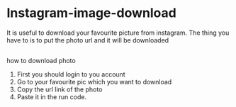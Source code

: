 # Instagram-image-download
It is useful to download your favourite picture from instagram. The thing you have to is to put the photo url and it will be downloaded
## 
how to download photo
1. First you should login to you account
2. Go to your favourite pic which you want to download
3. Copy the url link of the photo
4. Paste it in the run code.
